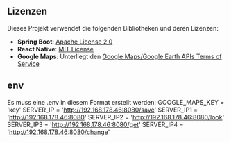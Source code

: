 ## Lizenzen

Dieses Projekt verwendet die folgenden Bibliotheken und deren Lizenzen:

- **Spring Boot**: [Apache License 2.0](https://www.apache.org/licenses/LICENSE-2.0)
- **React Native**: [MIT License](https://opensource.org/licenses/MIT)
- **Google Maps**: Unterliegt den [Google Maps/Google Earth APIs Terms of Service](https://developers.google.com/maps/terms)


## env

Es muss eine .env in diesem Format erstellt werden:
GOOGLE_MAPS_KEY = 'key'
SERVER_IP = 'http://192.168.178.46:8080/save'
SERVER_IP1 = 'http://192.168.178.46:8080'
SERVER_IP2 = 'http://192.168.178.46:8080/look'
SERVER_IP3 = 'http://192.168.178.46:8080/get'
SERVER_IP4 = 'http://192.168.178.46:8080/change'